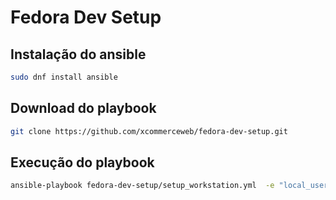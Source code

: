 # Fedora Dev Setup


## Instalação do ansible

```bash
sudo dnf install ansible
```

## Download do playbook

```bash
git clone https://github.com/xcommerceweb/fedora-dev-setup.git
```

## Execução do playbook

```bash
ansible-playbook fedora-dev-setup/setup_workstation.yml  -e "local_user=yourusername" --ask-become-pass
```
